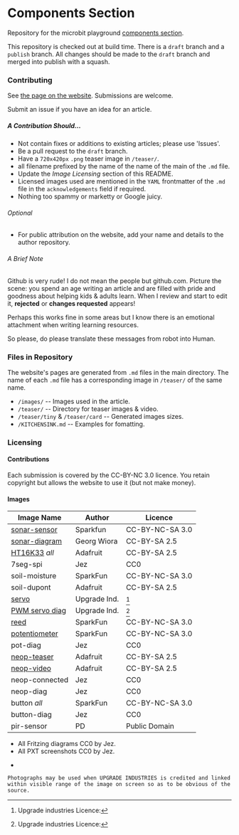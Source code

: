 # Components Section

Repository for the microbit playground [components section](https://microbit-playground.co.uk/components/).

This repository is checked out at build time. There is a `draft` branch and a `publish` branch. All changes should be made to the `draft` branch and merged into publish with a squash.

### Contributing
See [the page on the website](https://microbit-playground.co.uk/about/how-to-contribute). Submissions are welcome.

Submit an issue if you have an idea for an article.

##### A Contribution Should...
* Not contain fixes or additions to existing articles; please use 'Issues'.
* Be a pull request to the `draft` branch.
* Have a `720x420px` `.png` teaser image in `/teaser/`.
* all filename prefixed by the name of the name of the main of the `.md` file.
* Update the _Image Licensing_ section of this README.
* Licensed images used are mentioned in the `YAML` frontmatter of the `.md` file in the `acknowledgements` field if required.
* Nothing too spammy or marketty or Google juicy.

###### Optional
* For public attribution on the website, add your name and details to the author repository.

###### A Brief Note
Github is very rude! I do not mean the people but github.com.  Picture the scene: you spend an age writing an article and are filled with pride and goodness about helping kids & adults learn. When I review and start to edit it, __rejected__ or __changes requested__ appears!

Perhaps this works fine in some areas but I know there is an emotional attachment when writing learning resources.

So please, do please translate these messages from robot into Human.

### Files in Repository
The website's pages are generated from `.md` files in the main directory. The name of each `.md` file has a corresponding image in `/teaser/` of the same name.

* `/images/` -- Images used in the article.
* `/teaser/` -- Directory for teaser images & video.
* `/teaser/tiny` & `/teaser/card` -- Generated images sizes.
* `/KITCHENSINK.md` -- Examples for fomatting.

### Licensing
#### Contributions
Each submission is covered by the CC-BY-NC 3.0 licence. You retain copyright but allows the website to use it (but not make money).

#### Images


| Image Name          |  Author          |   Licence         |
|---------------------|------------------|-------------------|
| [sonar-sensor]      | Sparkfun         | CC-BY-NC-SA 3.0   |
| [sonar-diagram]     | Georg Wiora      | CC-BY-SA 2.5      |
| [HT16K33] _all_     | Adafruit         | CC-BY-SA 2.5      |
| 7seg-spi            | Jez              | CC0               |
| soil-moisture       | SparkFun         | CC-BY-NC-SA 3.0   |
| soil-dupont         | Adafruit         | CC-BY-SA 2.5      |
| [servo]             | Upgrade Ind.     | [^1]              |
| [PWM servo diag]    | Upgrade Ind.     | [^1]              |
| [reed]              | SparkFun         | CC-BY-NC-SA 3.0   |
| [potentiometer]     | SparkFun         | CC-BY-NC-SA 3.0   |
| pot-diag            | Jez              | CC0               |
| [neop-teaser]       | Adafruit         | CC-BY-SA 2.5      |
| [neop-video]        | Adafruit         | CC-BY-SA 2.5      |
| neop-connected      | Jez              | CC0               |
| neop-diag           | Jez              | CC0               |
| button _all_        | SparkFun         | CC-BY-NC-SA 3.0   |
| button-diag         | Jez              | CC0               |
| pir-sensor          | PD               | Public Domain     |

* All Fritzing diagrams CC0 by Jez.
* All PXT screenshots CC0 by Jez.

[sonar-sensor]: https://www.sparkfun.com/products/13959
[sonar-diagram]: https://commons.wikimedia.org/wiki/File:Sonar_Principle_EN.svg
[HT16K33]: https://learn.adafruit.com/adafruit-led-backpack/1-2-inch-7-segment-backpack
[neop-teaser]: https://learn.adafruit.com/adafruit-neopixel-uberguide
[neop-video]: https://learn.adafruit.com/adafruit-neopixel-uberguide
[reed]: https://www.sparkfun.com/products/8642
[potentiometer]: https://www.sparkfun.com/products/9288
[PWM servo diag]: https://www.upgradeindustries.com/licensing/
[servo]: https://www.upgradeindustries.com/licensing/

* [^1]: Upgrade industries Licence:
```
Photographs may be used when UPGRADE INDUSTRIES is credited and linked within visible range of the image on screen so as to be obvious of the source.
```